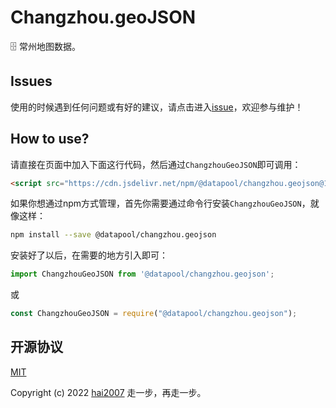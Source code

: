 # Changzhou.geoJSON
🗄️ 常州地图数据。

## Issues
使用的时候遇到任何问题或有好的建议，请点击进入[issue](https://github.com/hai2007/datapool/issues)，欢迎参与维护！

## How to use?

请直接在页面中加入下面这行代码，然后通过```ChangzhouGeoJSON```即可调用：

```html
<script src="https://cdn.jsdelivr.net/npm/@datapool/changzhou.geojson@1"></script>
```

如果你想通过npm方式管理，首先你需要通过命令行安装``````ChangzhouGeoJSON``````，就像这样：

```bash
npm install --save @datapool/changzhou.geojson
```

安装好了以后，在需要的地方引入即可：

```js
import ChangzhouGeoJSON from '@datapool/changzhou.geojson';
```

或

```js
const ChangzhouGeoJSON = require("@datapool/changzhou.geojson");
```

开源协议
---------------------------------------
[MIT](https://github.com/hai2007/datapool/blob/master/LICENSE)

Copyright (c) 2022 [hai2007](https://hai2007.gitee.io/sweethome/) 走一步，再走一步。
